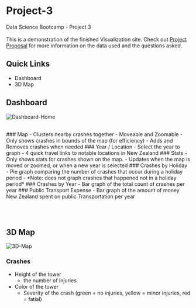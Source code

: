 # Project-3
Data Science Bootcamp - Project 3
<br><br>
This is a demonstration of the finished Visualization site. Check out [Project Proposal](https://github.com/Jadon55/Project-3/blob/Jadon-Branch/Proposal.md) for more information on the data used and the questions asked.
<br>

## Quick Links
- Dashboard
- 3D Map

## Dashboard
![Dashboard-Home](https://github.com/Jadon55/Project-3/assets/78763124/ef8e0ddc-c784-4b9e-a63e-79c25b55517b)


<br>
### Map
- Clusters nearby crashes together
- Moveable and Zoomable
- Only shows crashes in bounds of the map (for efficiency)
  - Adds and Removes crashes when needed
### Year / Location
- Select the year to graph
- 4 quick travel links to notable locations in New Zealand
### Stats
- Only shows stats for crashes shown on the map.
  - Updates when the map is moved or zoomed, or when a new year is selected
### Crashes by Holiday
- Pie graph comparing the number of crashes that occur during a holiday period
  - *Note: does not graph crashes that happened not in a holiday period*
### Crashes by Year
- Bar graph of the total count of crashes per year
### Public Transport Expense
- Bar graph of the amount of money New Zealand spent on public Transportation per year


<br> <br>
## 3D Map
![3D-Map](https://github.com/Jadon55/Project-3/assets/78763124/c6e3f16d-62b9-4a8b-89cb-b578f830bc95)
<br>
### Crashes
- Height of the tower
  - the number of injuries
- Color of the tower
  - Severity of the crash (green = no injuries, yellow = minor injuries, red = fatial)
